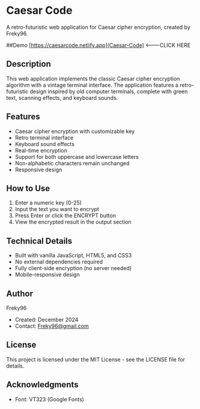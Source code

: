 # Caesar Code

A retro-futuristic web application for Caesar cipher encryption, created by Freky96.

##Demo
[https://caesarcode.netlify.app](Caesar-Code) <---CLICK HERE

## Description
This web application implements the classic Caesar cipher encryption algorithm with a vintage terminal interface. The application features a retro-futuristic design inspired by old computer terminals, complete with green text, scanning effects, and keyboard sounds.

## Features
- Caesar cipher encryption with customizable key
- Retro terminal interface
- Keyboard sound effects
- Real-time encryption
- Support for both uppercase and lowercase letters
- Non-alphabetic characters remain unchanged
- Responsive design

## How to Use
1. Enter a numeric key (0-25)
2. Input the text you want to encrypt
3. Press Enter or click the ENCRYPT button
4. View the encrypted result in the output section

## Technical Details
- Built with vanilla JavaScript, HTML5, and CSS3
- No external dependencies required
- Fully client-side encryption (no server needed)
- Mobile-responsive design

## Author
Freky96
- Created: December 2024
- Contact: Freky96@gmail.com

## License
This project is licensed under the MIT License - see the LICENSE file for details.

## Acknowledgments
- Font: VT323 (Google Fonts)
